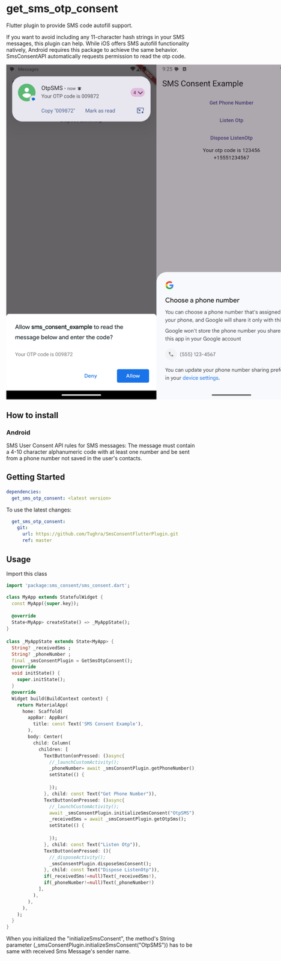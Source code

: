 # get_sms_otp_consent

Flutter plugin to provide SMS code autofill support.

If you want to avoid including any 11-character hash strings in your SMS messages, this plugin can help.
While iOS offers SMS autofill functionality natively, Android requires this package to achieve the same behavior.
SmsConsentAPI automatically requests permission to read the otp code.
<div style="display:flex; justify-content: space-between;">
<img src="https://github.com/Tughra/SmsConsentFlutterPlugin/blob/master/example/Screenshot_20240819_164610.png" width="400"/>
<img src="https://github.com/Tughra/SmsConsentFlutterPlugin/blob/master/example/Screenshot_20240821_092524.png" width="400"/>
</div>


## How to install

### Android
SMS User Consent API rules for SMS messages:
The message must contain a 4-10 character alphanumeric code with at least one number and be sent from a phone number not saved in the user's contacts.

## Getting Started

```yaml
dependencies:
  get_sms_otp_consent: <latest version>
```
To use the latest changes:

```yaml
  get_sms_otp_consent:
    git:
      url: https://github.com/Tughra/SmsConsentFlutterPlugin.git
      ref: master
```



## Usage

Import this class
```dart
import 'package:sms_consent/sms_consent.dart';
```

```dart
class MyApp extends StatefulWidget {
  const MyApp({super.key});

  @override
  State<MyApp> createState() => _MyAppState();
}

class _MyAppState extends State<MyApp> {
  String? _receivedSms ;
  String? _phoneNumber ;
  final _smsConsentPlugin = GetSmsOtpConsent();
  @override
  void initState() {
    super.initState();
  }
  @override
  Widget build(BuildContext context) {
    return MaterialApp(
      home: Scaffold(
        appBar: AppBar(
          title: const Text('SMS Consent Example'),
        ),
        body: Center(
          child: Column(
            children: [
              TextButton(onPressed: ()async{
                //_launchCustomActivity();
                _phoneNumber= await _smsConsentPlugin.getPhoneNumber();
                setState(() {

                });
              }, child: const Text("Get Phone Number")),
              TextButton(onPressed: ()async{
                //_launchCustomActivity();
                await _smsConsentPlugin.initializeSmsConsent("OtpSMS");
                _receivedSms = await _smsConsentPlugin.getOtpSms();
                setState(() {

                });
              }, child: const Text("Listen Otp")),
              TextButton(onPressed: (){
                //_disposeActivity();
                _smsConsentPlugin.disposeSmsConsent();
              }, child: const Text("Dispose ListenOtp")),
              if(_receivedSms!=null)Text(_receivedSms!),
              if(_phoneNumber!=null)Text(_phoneNumber!)
            ],
          ),
        ),
      ),
    );
  }
}
```
When you initialized the "initializeSmsConsent", the method's String parameter (_smsConsentPlugin.initializeSmsConsent("OtpSMS")) has to be same with received Sms Message's sender name.
